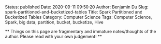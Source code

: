 Status: published
Date: 2020-09-11 09:50:20
Author: Benjamin Du
Slug: spark-partitioned-and-bucketized-tables
Title: Spark Partitioned and Bucketized Tables
Category: Computer Science
Tags: Computer Science, Spark, big data, partition, bucket, bucketize, Hive

**
Things on this page are fragmentary and immature notes/thoughts of the author.
Please read with your own judgement!
**
